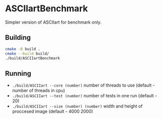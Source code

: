 # ASCIIartBenchmark

Simpler version of ASCIIart for benchmark only.

## Building
```bash
cmake -B build .
cmake --build build/
./build/ASCIIartBenchmark
```

## Running 
* `./build/ASCIIart --core (number)` number of threads to use (default - number of threads in cpu)
* `./build/ASCIIart --test (number)` number of tests in one run (default - 20)
* `./build/ASCIIart --size (number) (number)` width and height of proccesed image (default - 4000 2000)
